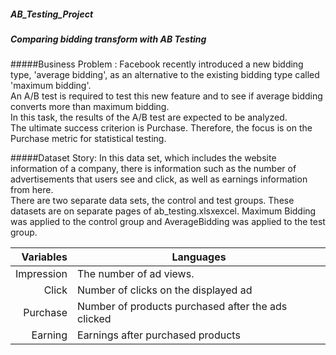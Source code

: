 ##### AB_Testing_Project
##### Comparing bidding transform with AB Testing

#####Business Problem :
Facebook recently introduced a new bidding type, 'average bidding', as an alternative to the existing bidding type called 'maximum bidding'.\
An A/B test is required to test this new feature and to see if average bidding converts more than maximum bidding.\
In this task, the results of the A/B test are expected to be analyzed. \
The ultimate success criterion is Purchase. Therefore, the focus is on the Purchase metric for statistical testing.

#####Dataset Story:
In this data set, which includes the website information of a company, there is information such as the number of advertisements that users see and click, as well as earnings information from here.\
There are two separate data sets, the control and test groups. These datasets are on separate pages of ab_testing.xlsxexcel. Maximum Bidding was applied to the control group and AverageBidding was applied to the test group.

| Variables          |Languages                                                 |
|-------------------:|----------------------------------------------------------|
|          Impression| The number of ad views.                                  |
|          Click     | Number of clicks on the displayed ad                     |
|          Purchase  | Number of products purchased after the ads clicked       |
|          Earning   | Earnings after purchased products                        |
